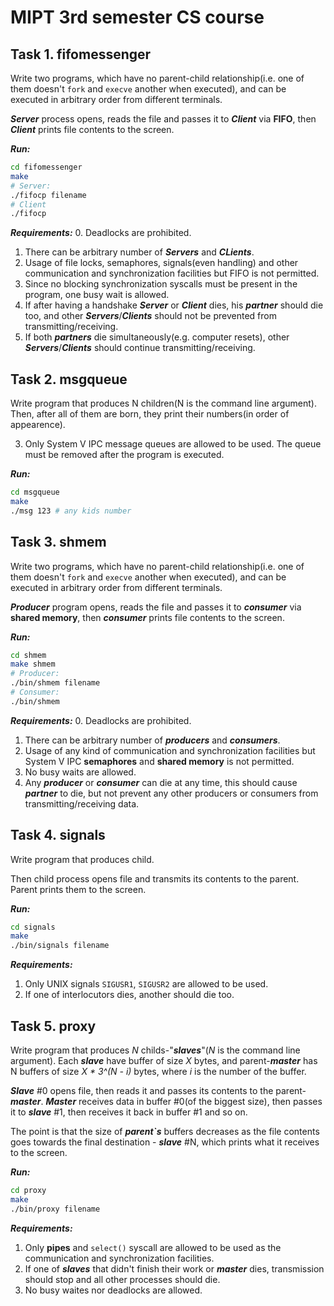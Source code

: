 # MIPT 3rd semester CS course

## Task 1. fifomessenger
Write two programs, which have no parent-child relationship(i.e. one
of them doesn't `fork` and `execve` another when executed), and can be
executed in arbitrary order from different terminals.

***Server*** process opens, reads the file and passes it to ***Client*** via
**FIFO**, then ***Client*** prints file contents to the screen.

***Run:***
```sh
cd fifomessenger
make
# Server:
./fifocp filename
# Client
./fifocp
```

***Requirements:***
0. Deadlocks are prohibited.
1. There can be arbitrary number of ***Servers*** and ***CLients***.
2. Usage of file locks, semaphores, signals(even handling) and other
communication and synchronization facilities but FIFO is not permitted.
3. Since no blocking synchronization syscalls must be present in
the program, one busy wait is allowed.
4. If after having a handshake ***Server*** or ***Client*** dies, his
***partner*** should die too, and other ***Servers***/***Clients*** should
not be prevented from transmitting/receiving.
5. If both ***partners*** die simultaneously(e.g. computer resets),
other ***Servers***/***Clients*** should continue transmitting/receiving.

## Task 2. msgqueue

Write program that produces N children(N is the command line argument).
Then, after all of them are born, they print their numbers(in order of appearence).

3. Only System V IPC message queues are allowed to be used. The queue
must be removed after the program is executed.

***Run:***
```sh
cd msgqueue
make
./msg 123 # any kids number
```

## Task 3. shmem
Write two programs, which have no parent-child relationship(i.e. one
of them doesn't `fork` and `execve` another when executed), and can be
executed in arbitrary order from different terminals.

***Producer*** program opens, reads the file and passes it to ***consumer*** via
**shared memory**, then ***consumer*** prints file contents to the screen.

***Run:***
```sh
cd shmem
make shmem
# Producer:
./bin/shmem filename
# Consumer:
./bin/shmem
```

***Requirements:***
0. Deadlocks are prohibited.
1. There can be arbitrary number of ***producers*** and ***consumers***.
2. Usage of any kind of communication and synchronization facilities but
System V IPC **semaphores** and **shared memory** is not permitted.
3. No busy waits are allowed.
4. Any ***producer*** or ***consumer*** can die at any time, this should cause
***partner*** to die, but not prevent any other producers or consumers from
transmitting/receiving data.

## Task 4. signals
Write program that produces child.

Then child process opens file and transmits its contents to the parent. Parent
prints them to the screen.


***Run:***
```sh
cd signals
make 
./bin/signals filename
```

***Requirements:***
1. Only UNIX signals `SIGUSR1`, `SIGUSR2` are allowed to be used.
2. If one of interlocutors dies, another should die too.

## Task 5. proxy
Write program that produces *N* childs-"***slaves***"(*N* is the command line argument).
Each ***slave*** have buffer of size *X* bytes, and parent-***master*** has N buffers of size
*X \* 3^(N - i)* bytes, where *i* is the number of the buffer.

***Slave*** #0 opens file, then reads it and passes its contents to the parent-***master***.
***Master*** receives data in buffer #0(of the biggest size), then passes it to ***slave*** #1, then
receives it back in buffer #1 and so on.

The point is that the size of ***parent`s*** buffers decreases as the file contents goes towards the final
destination - ***slave*** #N, which prints what it receives to the screen.

***Run:***
```sh
cd proxy
make 
./bin/proxy filename
```

***Requirements:***
1. Only **pipes** and `select()` syscall are allowed to be used as the communication and
synchronization facilities.
2. If one of ***slaves*** that didn't finish their work or ***master*** dies, transmission should stop
and all other processes should die.
3. No busy waites nor deadlocks are allowed.
